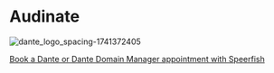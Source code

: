 # Audinate

![dante_logo_spacing-1741372405](https://github.com/user-attachments/assets/a107e190-da28-460e-9ee0-e5db5837a939)

[Book a Dante or Dante Domain Manager appointment with Speerfish](https://speerfish-denver.square.site/s/appointments)
